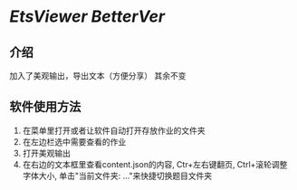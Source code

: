 # _EtsViewer BetterVer_

## 介绍
加入了美观输出，导出文本（方便分享）
其余不变

## 软件使用方法
1. 在菜单里打开或者让软件自动打开存放作业的文件夹
2. 在左边栏选中需要查看的作业
3. 打开美观输出
4. 在右边的文本框里查看content.json的内容, Ctr+左右键翻页, Ctrl+滚轮调整字体大小, 单击"当前文件夹: ..."来快捷切换题目文件夹
